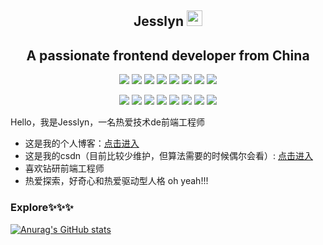 <p align="center">
<h2 height="200px" align="center">Jesslyn <img src="https://cdn.jsdelivr.net/gh/MaleWeb/picture/images/techblog/hi.gif" width="25"></h2>
<h2 align="center">A passionate frontend developer from China</h3>
</p>


<p align="center">
<div align="center">
  <img src="https://img.shields.io/badge/-JavaScript-f6da1c?style=flat&logo=javascript&logoColor=white">
  <img src="https://img.shields.io/badge/-TypeScript-2b6dbf?style=flat&logo=typescript&logoColor=white">
  <img src="https://img.shields.io/badge/-React native-bf608e?style=flat&logo=ReactNative&logoColor=white">
  <img src="https://img.shields.io/badge/-React-00b4ce?style=flat&logo=react&logoColor=white">
  <img src="https://img.shields.io/badge/-Node.js-3C873A?style=flat&logo=Node.js&logoColor=white">
  <img src="https://img.shields.io/badge/-less-bf608e?style=flat&logo=less&logoColor=white">
  <img src="https://img.shields.io/badge/-taro-blueviolet">
  <img src="https://img.shields.io/badge/-swan-blue">
</div>
<p></p>
<div align="center">
  <img src="https://img.shields.io/badge/-Git-ee462c?style=flat&logo=git&logoColor=white">
  <img src="https://img.shields.io/badge/-Nginx-408e43?style=flat&logo=nginx&logoColor=white">
  <img src="https://img.shields.io/badge/-Docker-218bea?style=flat&logo=docker&logoColor=white">
  <img src="https://img.shields.io/badge/-Github-black?style=flat&logo=github">
   <img src="https://img.shields.io/badge/-Webpack-%232C3A42?style=flat-square&logo=webpack">
   <img src="https://img.shields.io/badge/-Vite-%234B32C3?style=flat-square&logo=eslint">
   <img src="https://img.shields.io/badge/-Express-%33A2?style=flat-square&logo=Express">
  <img src="https://img.shields.io/badge/-Vue-46b882?style=flat&logo=vue.js&logoColor=white">
</div>

Hello，我是Jesslyn，一名热爱技术de前端工程师

- 这是我的个人博客：[点击进入](https://jesslynwong.github.io/)<br>
- 这是我的csdn（目前比较少维护，但算法需要的时候偶尔会看）: [点击进入](https://blog.csdn.net/m0_50233720?type=blog)<br> 
- 喜欢钻研前端工程师<br>
- 热爱探索，好奇心和热爱驱动型人格 oh yeah!!!

### Explore✨✨✨
[![Anurag's GitHub stats](https://github-readme-stats.vercel.app/api?username=Jesslynwong&show_icons=true&title_color=007bff&text_color=e7e7e7&icon_color=007bff&bg_color=171c28)](https://github.com/anuraghazra/github-readme-stats)<br>
